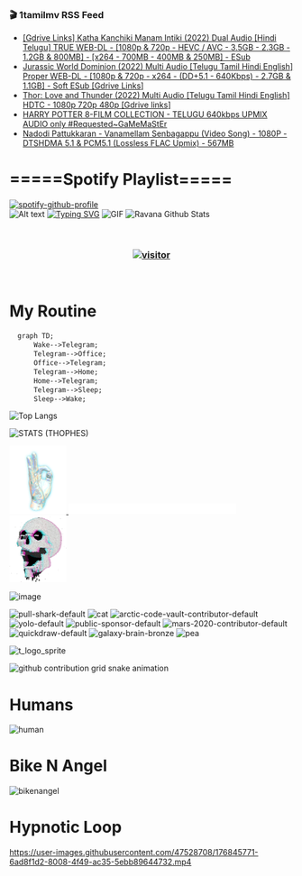 ### 🎬 1tamilmv RSS Feed

<!-- BLOG-POST-LIST:START -->
- [[Gdrive Links] Katha Kanchiki Manam Intiki &lpar;2022&rpar; Dual Audio [Hindi Telugu] TRUE WEB-DL - [1080p &amp; 720p - HEVC / AVC - 3.5GB - 2.3GB - 1.2GB &amp; 800MB] - [x264 - 700MB - 400MB &amp; 250MB] - ESub](https://www.1tamilmv.click/index.php?/forums/topic/165851-gdrive-links-katha-kanchiki-manam-intiki-2022-dual-audio-hindi-telugu-true-web-dl-1080p-720p-hevc-avc-35gb-23gb-12gb-800mb-x264-700mb-400mb-250mb-esub/&do=findComment&comment=331254)
- [Jurassic World Dominion &lpar;2022&rpar; Multi Audio [Telugu Tamil Hindi English] Proper WEB-DL - [1080p &amp; 720p - x264 - &lpar;DD+5.1 - 640Kbps&rpar; - 2.7GB &amp; 1.1GB] - Soft ESub [Gdrive Links]](https://www.1tamilmv.click/index.php?/forums/topic/165850-jurassic-world-dominion-2022-multi-audio-telugu-tamil-hindi-english-proper-web-dl-1080p-720p-x264-dd51-640kbps-27gb-11gb-soft-esub-gdrive-links/&do=findComment&comment=331253)
- [Thor: Love and Thunder &lpar;2022&rpar; Multi Audio [Telugu Tamil Hindi English] HDTC - 1080p 720p 480p [Gdrive links]](https://www.1tamilmv.click/index.php?/forums/topic/165849-thor-love-and-thunder-2022-multi-audio-telugu-tamil-hindi-english-hdtc-1080p-720p-480p-gdrive-links/&do=findComment&comment=331252)
- [HARRY POTTER 8-FILM COLLECTION - TELUGU 640kbps UPMIX AUDIO only #Requested~GaMeMaStEr](https://www.1tamilmv.click/index.php?/forums/topic/154447-harry-potter-8-film-collection-telugu-640kbps-upmix-audio-only%C2%A0requested~gamemaster/&do=findComment&comment=331251)
- [Nadodi Pattukkaran - Vanamellam Senbagappu &lpar;Video Song&rpar; - 1080P - DTSHDMA 5.1 &amp; PCM5.1 &lpar;Lossless FLAC Upmix&rpar; - 567MB](https://www.1tamilmv.click/index.php?/forums/topic/165848-nadodi-pattukkaran-vanamellam-senbagappu-video-song-1080p-dtshdma-51-pcm51-lossless-flac-upmix-567mb/&do=findComment&comment=331250)
<!-- BLOG-POST-LIST:END -->

# =====Spotify Playlist=====
[![spotify-github-profile](https://spotify-github-profile.vercel.app/api/view?uid=31rfzgmuvvewegdlxvlev4ynz4vu&cover_image=true&theme=default&bar_color=53b14f&bar_color_cover=true)](https://ravana69.github.io/rss)
</br>
![Alt text](https://spotify-recently-played-readme.vercel.app/api?user=31rfzgmuvvewegdlxvlev4ynz4vu)
[![Typing SVG](https://readme-typing-svg.herokuapp.com?color=%2336BCF7&center=true&vCenter=true&multiline=true&height=81&lines=I+AM+RAVANA;CONTACT+ME+ON+TELEGRAM%3A+%40R4V4N4)](https://git.io/typing-svg)
<img align="centre" height="400px" width="490px" alt="GIF" src="https://github.com/ravana69/ravana69/blob/master/rvm.gif" />
![Ravana Github Stats](https://github-readme-stats.vercel.app/api?username=ravana69&&show_icons=true&theme=radical)

<br />
<h3 align="center"> <a href="https://t.me/r4v4n4"><img src="https://profile-counter.glitch.me/ravana69/count.svg" alt="visitor" width="600"></a> </h3>
</br>

<H1>My Routine</H1>

```mermaid
  graph TD;
      Wake-->Telegram;
      Telegram-->Office;
      Office-->Telegram;
      Telegram-->Home;
      Home-->Telegram;
      Telegram-->Sleep;
      Sleep-->Wake;
```
![Top Langs](https://github-readme-stats.vercel.app/api/top-langs/?username=ravana69&&show_icons=true&theme=radical)

![STATS (THOPHES)](https://github-profile-trophy.vercel.app/?username=ravana69&theme=gruvbox&margin-w=10&margin-h=15&column=8)
<br />
<p align="left">
    <a href="#">
        <img width="20%" src="./assets/images/hand.gif" alt="" />
    </a>
    <a href="#">
        <img width="59%" src="./assets/images/spacer.png" alt="" >
    </a>
    <a href="#">
        <img width="20%" src="./assets/images/skull.gif" alt="" />
    </a>
</p>


![image](https://user-images.githubusercontent.com/47528708/175298537-0623dc00-7b1a-4ec1-b5b1-71768763a234.png)

<img width="148" alt="pull-shark-default" src="https://user-images.githubusercontent.com/47528708/176419715-70981865-4dc6-489a-8a1a-06842db67b15.gif"> <img width="148" alt="cat" src="https://user-images.githubusercontent.com/47528708/179149594-60701d0e-e626-415f-9958-80736351eadd.gif"> <img width="148" alt="arctic-code-vault-contributor-default" src="https://user-images.githubusercontent.com/47528708/175267501-e1fbbb8f-c2b2-4882-b865-2ac4debef26c.png"> <img width="148" alt="yolo-default" src="https://user-images.githubusercontent.com/47528708/175267654-281a1880-1129-4b7b-bf2f-de5dd2bc5afa.png"> <img width="148" alt="public-sponsor-default" src="https://user-images.githubusercontent.com/47528708/175268448-2e78cc75-fb25-4d76-bd22-7df520446b45.png"> <img width="148" alt="mars-2020-contributor-default" src="https://user-images.githubusercontent.com/47528708/175268475-de6d987a-3be9-4353-86a5-23b422559355.png"> <img width="148" alt="quickdraw-default" src="https://user-images.githubusercontent.com/47528708/179148665-33e7c2c8-5d95-413e-8b25-6862820a5fe7.png"> <img width="148" alt="galaxy-brain-bronze" src="https://user-images.githubusercontent.com/47528708/176419717-e2fdca8b-0fdc-47dd-9511-a7ff52178a33.gif"> <img width="148" alt="pea" src="https://user-images.githubusercontent.com/47528708/179149608-800ce6e1-7d24-4bfe-8e84-5628e6d5497d.gif">

![t_logo_sprite](https://user-images.githubusercontent.com/47528708/175293007-21ff1792-1fca-4be3-bcae-12fdc3aa414f.svg)

![github contribution grid snake animation](https://raw.githubusercontent.com/ravana69/ravana69/output/github-contribution-grid-snake-dark.svg#gh-dark-mode-only)

# Humans
<img width="170" alt="human" src="https://user-images.githubusercontent.com/47528708/176413829-c142d478-1c96-4c3c-a2a4-2dd35374c335.gif">

# Bike N Angel
<img width="170" alt="bikenangel" src="https://user-images.githubusercontent.com/47528708/176616968-3a44f91e-8016-477c-9bb5-c4689a1adbee.gif">

# Hypnotic Loop

https://user-images.githubusercontent.com/47528708/176845771-6ad8f1d2-8008-4f49-ac35-5ebb89644732.mp4

